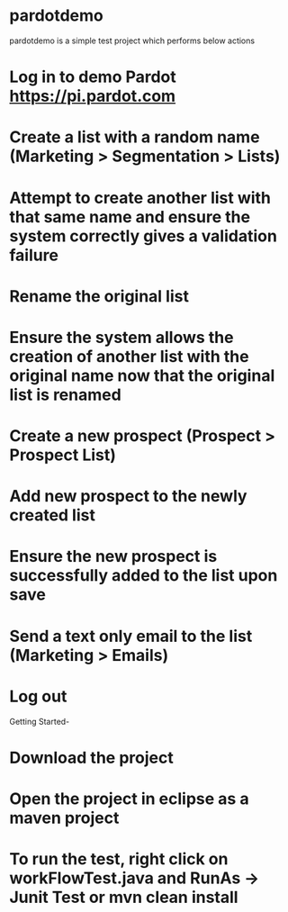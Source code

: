 # pardotdemo

pardotdemo is a simple test project which performs below actions

# Log in to demo Pardot https://pi.pardot.com
# Create a list with a random name (Marketing > Segmentation > Lists)
# Attempt to create another list with that same name and ensure the system correctly gives a validation failure
# Rename the original list
# Ensure the system allows the creation of another list with the original name now that the original list is renamed
# Create a new prospect (Prospect > Prospect List)
# Add new prospect to the newly created list
# Ensure the new prospect is successfully added to the list upon save
# Send a text only email to the list (Marketing > Emails)
# Log out

Getting Started-
# Download the project
# Open the project in eclipse as a maven project
# To run the test, right click on workFlowTest.java and RunAs -> Junit Test or mvn clean install 
